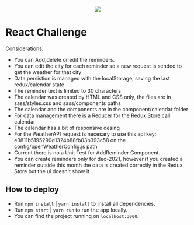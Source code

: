 <div align="center">
    <img src="https://raw.githubusercontent.com/Jobsity/ReactChallenge/main/src/assets/jobsity_logo_small.png"/>
</div>

# React Challenge
 Considerations:
 - You can Add,delete or edit the reminders.
 - You can edit the city for each reminder so a new request is sended to get the weather for that city
 - Data persistion is managed with the localStorage, saving the last redux/calendar state
 - The reminder text is limited to 30 characters
 - The calendar was created by HTML and CSS only, the files are in sass/styles.css and sass/components paths
 - The calendar and the components are in the component/calendar folder
 - For data management there is a Reducer for the Redux Store call calendar
 - The calendar has a bit of responsive desing
 - For the WeatherAPI request is necesary to use this api key: e3811b5195290d1324b88fb03b393c58 on the config/openWeatherConfig.js path
 - Current there is no a Unit Test for AddReminder Component.
 - You can create reminders only for dec-2021, however if you created a reminder outside this month the data is created correctly in the Redux Store but the ui doesn't show it

## How to deploy

 - Run `npm install` | `yarn install` to install all dependencies.
 - Run `npm start`   | `yarn run` to run the app locally.
 - You can find the project running on `localhost:3000`.

